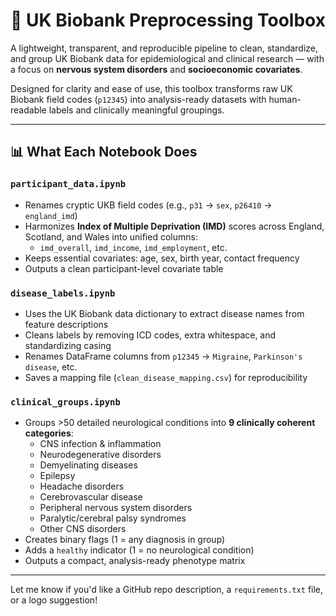 # 🧰 UK Biobank Preprocessing Toolbox

A lightweight, transparent, and reproducible pipeline to clean, standardize, and group UK Biobank data for epidemiological and clinical research — with a focus on **nervous system disorders** and **socioeconomic covariates**.

Designed for clarity and ease of use, this toolbox transforms raw UK Biobank field codes (`p12345`) into analysis-ready datasets with human-readable labels and clinically meaningful groupings.


---

## 📊 What Each Notebook Does

### `participant_data.ipynb`
- Renames cryptic UKB field codes (e.g., `p31` → `sex`, `p26410` → `england_imd`)
- Harmonizes **Index of Multiple Deprivation (IMD)** scores across England, Scotland, and Wales into unified columns:
  - `imd_overall`, `imd_income`, `imd_employment`, etc.
- Keeps essential covariates: age, sex, birth year, contact frequency
- Outputs a clean participant-level covariate table

### `disease_labels.ipynb`
- Uses the UK Biobank data dictionary to extract disease names from feature descriptions
- Cleans labels by removing ICD codes, extra whitespace, and standardizing casing
- Renames DataFrame columns from `p12345` → `Migraine`, `Parkinson's disease`, etc.
- Saves a mapping file (`clean_disease_mapping.csv`) for reproducibility

### `clinical_groups.ipynb`
- Groups >50 detailed neurological conditions into **9 clinically coherent categories**:
  - CNS infection & inflammation  
  - Neurodegenerative disorders  
  - Demyelinating diseases  
  - Epilepsy  
  - Headache disorders  
  - Cerebrovascular disease  
  - Peripheral nervous system disorders  
  - Paralytic/cerebral palsy syndromes  
  - Other CNS disorders  
- Creates binary flags (1 = any diagnosis in group)
- Adds a `healthy` indicator (1 = no neurological condition)
- Outputs a compact, analysis-ready phenotype matrix

---



Let me know if you'd like a GitHub repo description, a `requirements.txt` file, or a logo suggestion!
